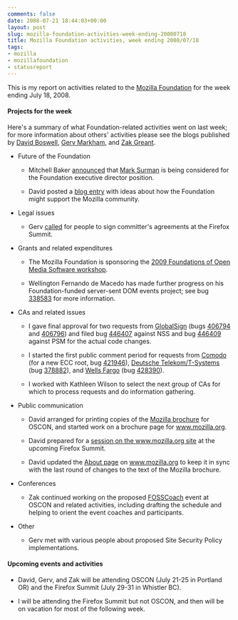 ```yaml
---
comments: false
date: 2008-07-21 18:44:03+00:00
layout: post
slug: mozilla-foundation-activities-week-ending-20080718
title: Mozilla Foundation activities, week ending 2008/07/18
tags:
- mozilla
- mozillafoundation
- statusreport
---
```


This is my report on activities related to the [Mozilla Foundation](http://www.mozilla.org/foundation/) for the week ending July 18, 2008.


#### Projects for the week


Here's a summary of what Foundation-related activities went on last week; for more information about others' activities please see the blogs published by [David Boswell](http://davidwboswell.wordpress.com/), [Gerv Markham](http://weblogs.mozillazine.org/gerv/), and [Zak Greant](http://zak.greant.com/).



	
  * Future of the Foundation

	
    * Mitchell Baker [announced](http://blog.lizardwrangler.com/2008/07/17/mark-surman-and-the-mozilla-foundation/) that [Mark Surman](http://commonspace.typepad.com/commonspace/) is being considered for the Foundation executive director position.

	
    * David posted a [blog entry](http://davidwboswell.wordpress.com/2008/07/14/supporting-the-mozilla-community/) with ideas about how the Foundation might support the Mozilla community.




	
  * Legal issues

	
    * Gerv [called](http://weblogs.mozillazine.org/gerv/archives/2008/07/signing_the_new_contributors_agreement.html) for people to sign committer's agreements at the Firefox Summit.




	
  * Grants and related expenditures

	
    * The Mozilla Foundation is sponsoring the [2009 Foundations of Open Media Software workshop](http://www.foms-workshop.org/foms2009/).

	
    * Wellington Fernando de Macedo has made further progress on his Foundation-funded server-sent DOM events project; see bug [338583](https://bugzilla.mozilla.org/show_bug.cgi?id=338583) for more information.




	
  * CAs and related issues

	
    * I gave final approval for two requests from [GlobalSign](http://www.mozilla.org/projects/security/certs/pending/#GlobalSign) (bugs [406794](https://bugzilla.mozilla.org/show_bug.cgi?id=406794) and [406796](https://bugzilla.mozilla.org/show_bug.cgi?id=406796)) and filed bug [446407](https://bugzilla.mozilla.org/show_bug.cgi?id=446407) against NSS and bug [446409](https://bugzilla.mozilla.org/show_bug.cgi?id=446407) against PSM for the actual code changes.

	
    * I started the first public comment period for requests from [Comodo](http://www.mozilla.org/projects/security/certs/pending/#Comodo) (for a new ECC root, bug [421946](https://bugzilla.mozilla.org/show_bug.cgi?id=421946)), [Deutsche Telekom/T-Systems](http://www.mozilla.org/projects/security/certs/pending/#T-Systems) (bug [378882](https://bugzilla.mozilla.org/show_bug.cgi?id=378882)), and [Wells Fargo](http://www.mozilla.org/projects/security/certs/pending/#Wells%20Fargo) (bug [428390](http://bugzilla.mozilla.org/show_bug.cgi?id=428390)).

	
    * I worked with Kathleen Wilson to select the next group of CAs for which to process requests and do information gathering.




	
  * Public communication

	
    * David arranged for printing copies of the [Mozilla brochure](http://davidwboswell.wordpress.com/2008/07/10/mozilla-brochure-10/) for OSCON, and started work on a brochure page for www.mozilla.org.

	
    * David prepared for a [session on the www.mozilla.org site](http://wiki.mozilla.org/Summit2008/Sessions/Proposals/Mozilla.org_Site) at the upcoming Firefox Summit.

	
    * David updated the [About page](http://www.mozilla.org/about) on www.mozilla.org to keep it in sync with the last round of changes to the text of the Mozilla brochure.




	
  * Conferences

	
    * Zak continued working on the proposed [FOSSCoach](http://fosscoach.wikia.com/wiki/FOSSCoach) event at OSCON and related activities, including drafting the schedule and helping to orient the event coaches and participants.




	
  * Other

	
    * Gerv met with various people about proposed Site Security Policy implementations.







#### Upcoming events and activities





	
  * David, Gerv, and Zak will be attending OSCON (July 21-25 in Portland OR) and the Firefox Summit (July 29-31 in Whistler BC).

	
  * I will be attending the Firefox Summit but not OSCON, and then will be on vacation for most of the following week.


